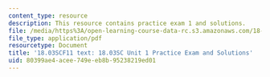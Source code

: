 ```yaml
---
content_type: resource
description: This resource contains practice exam 1 and solutions.
file: /media/https%3A/open-learning-course-data-rc.s3.amazonaws.com/18-03sc-differential-equations-fall-2011/80399ae4acee749eeb8b95238219ed01_MIT18_03SCF11_prex1.pdf
file_type: application/pdf
resourcetype: Document
title: '18.03SCF11 text: 18.03SC Unit 1 Practice Exam and Solutions'
uid: 80399ae4-acee-749e-eb8b-95238219ed01
---
```

